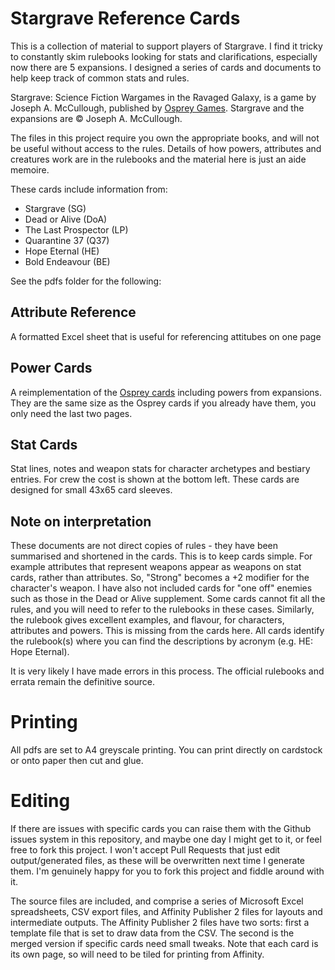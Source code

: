 # Stargrave Reference Cards

This is a collection of material to support players of Stargrave. I find it tricky to constantly skim rulebooks looking for stats and clarifications, especially now there are 5 expansions. I designed a series of cards and documents to help keep track of common stats and rules.

Stargrave: Science Fiction Wargames in the Ravaged Galaxy, is a game by Joseph A. McCullough, published by [Osprey Games](https://www.ospreypublishing.com/uk/stargrave-9781472837509/). Stargrave and the expansions are &copy; Joseph A. McCullough.

The files in this project require you own the appropriate books, and will not be useful without access to the rules. Details of how powers, attributes and creatures work are in the rulebooks and the material here is just an aide memoire.

These cards include information from:
* Stargrave (SG)
* Dead or Alive (DoA)
* The Last Prospector (LP)
* Quarantine 37 (Q37)
* Hope Eternal (HE)
* Bold Endeavour (BE)

See the pdfs folder for the following:
## Attribute Reference
A formatted Excel sheet that is useful for referencing attitubes on one page
## Power Cards
A reimplementation of the [Osprey cards](https://www.ospreypublishing.com/uk/osprey-blog/2021/stargrave-power-cards/) including powers from expansions. They are the same size as the Osprey cards if you already have them, you only need the last two pages.
## Stat Cards
Stat lines, notes and weapon stats for character archetypes and bestiary entries. For crew the cost is shown at the bottom left. These cards are designed for small 43x65 card sleeves.

## Note on interpretation
These documents are not direct copies of rules - they have been summarised and shortened in the cards. This is to keep cards simple. For example attributes that represent weapons appear as weapons on stat cards, rather than attributes. So, "Strong" becomes a +2 modifier for the character's weapon. I have also not included cards for "one off" enemies such as those in the Dead or Alive supplement. Some cards cannot fit all the rules, and you will need to refer to the rulebooks in these cases. Similarly, the rulebook gives excellent examples, and flavour, for characters, attributes and powers. This is missing from the cards here. All cards identify the rulebook(s) where you can find the descriptions by acronym (e.g. HE: Hope Eternal). 

It is very likely I have made errors in this process. The official rulebooks and errata remain the definitive source.

# Printing
All pdfs are set to A4 greyscale printing. You can print directly on cardstock or onto paper then cut and glue.

# Editing
If there are issues with specific cards you can raise them with the Github issues system in this repository, and maybe one day I might get to it, or feel free to fork this project. I won't accept Pull Requests that just edit output/generated files, as these will be overwritten next time I generate them. I'm genuinely happy for you to fork this project and fiddle around with it.

The source files are included, and comprise a series of Microsoft Excel spreadsheets, CSV export files, and Affinity Publisher 2 files for layouts and intermediate outputs. The Affinity Publisher 2 files have two sorts: first a template file that is set to draw data from the CSV. The second is the merged version if specific cards need small tweaks. Note that each card is its own page, so will need to be tiled for printing from Affinity.
